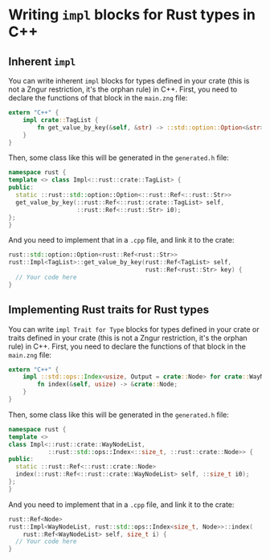 # Writing `impl` blocks for Rust types in C++

## Inherent `impl`

You can write inherent `impl` blocks for types defined in your crate (this is not a Zngur restriction, it's the orphan rule) in C++. First, you need to
declare the functions of that block in the `main.zng` file:

```Rust
extern "C++" {
    impl crate::TagList {
        fn get_value_by_key(&self, &str) -> ::std::option::Option<&str>;
    }
}
```

Then, some class like this will be generated in the `generated.h` file:

```C++
namespace rust {
template <> class Impl<::rust::crate::TagList> {
public:
  static ::rust::std::option::Option<::rust::Ref<::rust::Str>>
  get_value_by_key(::rust::Ref<::rust::crate::TagList> self,
                   ::rust::Ref<::rust::Str> i0);
};
}
```

And you need to implement that in a `.cpp` file, and link it to the crate:

```C++
rust::std::option::Option<rust::Ref<rust::Str>>
rust::Impl<TagList>::get_value_by_key(rust::Ref<TagList> self,
                                      rust::Ref<rust::Str> key) {
  // Your code here
}
```

## Implementing Rust traits for Rust types

You can write `impl Trait for Type` blocks for types defined in your crate or traits defined in your
crate (this is not a Zngur restriction, it's the orphan rule) in C++. First, you need to
declare the functions of that block in the `main.zng` file:

```Rust
extern "C++" {
    impl ::std::ops::Index<usize, Output = crate::Node> for crate::WayNodeList {
        fn index(&self, usize) -> &crate::Node;
    }
}
```

Then, some class like this will be generated in the `generated.h` file:

```C++
namespace rust {
template <>
class Impl<::rust::crate::WayNodeList,
           ::rust::std::ops::Index<::size_t, ::rust::crate::Node>> {
public:
  static ::rust::Ref<::rust::crate::Node>
  index(::rust::Ref<::rust::crate::WayNodeList> self, ::size_t i0);
};
}
```

And you need to implement that in a `.cpp` file, and link it to the crate:

```C++
rust::Ref<Node>
rust::Impl<WayNodeList, rust::std::ops::Index<size_t, Node>>::index(
    rust::Ref<WayNodeList> self, size_t i) {
  // Your code here
}
```

